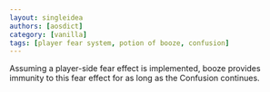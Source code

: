 ```yaml
---
layout: singleidea
authors: [aosdict]
category: [vanilla]
tags: [player fear system, potion of booze, confusion]
---
```

Assuming a player-side fear effect is implemented, booze provides immunity to this fear effect for as long as the Confusion continues.
